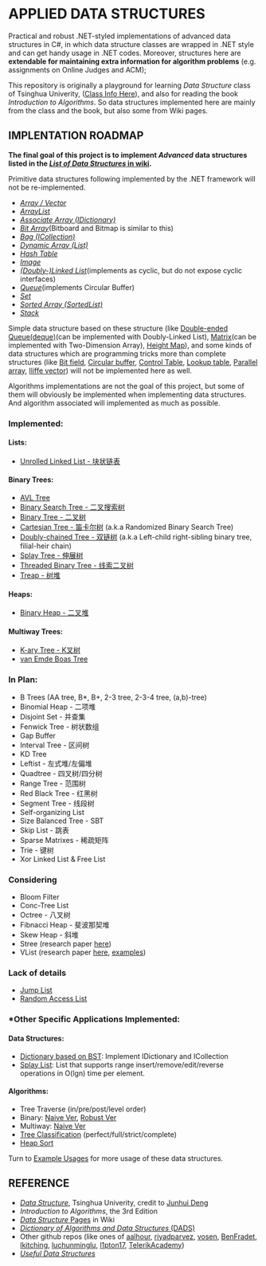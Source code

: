 # APPLIED DATA STRUCTURESPractical and robust .NET-styled implementations of advanced data structures in C#, in which data structure classes are wrapped in .NET style and can get handy usage in .NET codes. Moreover, structures here are **extendable for maintaining extra information for algorithm problems** (e.g. assignments on Online Judges and ACM);This repository is originally a playground for learning *Data Structure* class of Tsinghua Univerity, ([Class Info Here](http://dsa.cs.tsinghua.edu.cn/~deng/ds/index.htm)), and also for reading the book *Introduction to Algorithms*. So data structures implemented here are mainly from the class and the book, but also some from Wiki pages.## IMPLENTATION ROADMAP**The final goal of this project is to implement *Advanced* data structures listed in the [*List of Data Structures* in wiki](https://en.wikipedia.org/wiki/List_of_data_structures).**Primitive data structures following implemented by the .NET framework will not be re-implemented.- [*Array / Vector*](https://referencesource.microsoft.com/#mscorlib/system/array.cs)- [*ArrayList*](https://referencesource.microsoft.com/#mscorlib/system/collections/arraylist.cs)- [*Associate Array (IDictionary)*](https://referencesource.microsoft.com/#mscorlib/system/collections/generic/dictionary.cs)- [*Bit Array*](https://referencesource.microsoft.com/#mscorlib/system/collections/bitarray.cs)(Bitboard and Bitmap is similar to this)- [*Bag (ICollection)*](https://referencesource.microsoft.com/#mscorlib/system/collections/generic/icollection.cs)- [*Dynamic Array (List)*](https://referencesource.microsoft.com/#mscorlib/system/collections/generic/list.cs)- [*Hash Table*](https://referencesource.microsoft.com/#mscorlib/system/collections/hashtable.cs)- [*Image*](https://referencesource.microsoft.com/#System.Drawing/commonui/System/Drawing/Image.cs)- [*(Doubly-)Linked List*](https://referencesource.microsoft.com/#System/compmod/system/collections/generic/linkedlist.cs)(implements as cyclic, but do not expose cyclic interfaces)- [*Queue*](https://referencesource.microsoft.com/#System/compmod/system/collections/generic/queue.cs)(implements Circular Buffer)- [*Set*](https://referencesource.microsoft.com/#System/compmod/system/collections/generic/iset.cs)- [*Sorted Array (SortedList)*](https://referencesource.microsoft.com/#mscorlib/system/collections/sortedlist.cs)- [*Stack*](https://referencesource.microsoft.com/#System/compmod/system/collections/generic/stack.cs)Simple data structure based on these structure (like [Double-ended Queue(deque)](https://en.wikipedia.org/wiki/Double-ended_queue)(can be implemented with Doubly-Linked List), [Matrix](https://en.wikipedia.org/w/index.php?title=Matrix_(computer_science)&redirect=no)(can be implemented with Two-Dimension Array), [Height Map](https://en.wikipedia.org/wiki/Heightmap)), and some kinds of data structures which are programming tricks more than complete structures (like [Bit field](https://en.wikipedia.org/wiki/Bit_field), [Circular buffer](https://en.wikipedia.org/wiki/Circular_buffer), [Control Table](https://en.wikipedia.org/wiki/Control_table), [Lookup table](https://en.wikipedia.org/wiki/Lookup_table), [Parallel array](https://en.wikipedia.org/wiki/Parallel_array), [Iliffe vector](https://en.wikipedia.org/wiki/Iliffe_vector)) will not be implemented here as well.Algorithms implementations are not the goal of this project, but some of them will obviously be implemented when implementing data structures. And algorithm associated will implemented as much as possible.### Implemented:#### Lists: - [Unrolled Linked List - 块状链表](https://github.com/cmpute/AppliedDataStructures/blob/master/DataStructures/Linear/List/UnrolledLinkedList.cs)#### Binary Trees:- [AVL Tree](https://github.com/cmpute/AppliedDataStructures/blob/master/DataStructures/Tree/BST/AVLTree.cs)- [Binary Search Tree - 二叉搜索树](https://github.com/cmpute/AppliedDataStructures/blob/master/DataStructures/Tree/BST/BinarySearchTree.cs)- [Binary Tree - 二叉树](https://github.com/cmpute/AppliedDataStructures/blob/master/DataStructures/Tree/Binary/BinaryTree.cs)- [Cartesian Tree - 笛卡尔树](https://github.com/cmpute/AppliedDataStructures/blob/master/DataStructures/Tree/BST/CartesianTree.cs) (a.k.a Randomized Binary Search Tree)- [Doubly-chained Tree - 双链树](https://github.com/cmpute/AppliedDataStructures/blob/master/DataStructures/Tree/Binary/DoublyChainedTreeNode.cs) (a.k.a Left-child right-sibling binary tree, filial-heir chain)- [Splay Tree - 伸展树](https://github.com/cmpute/AppliedDataStructures/blob/master/DataStructures/Tree/BST/SplayTree.cs)- [Threaded Binary Tree - 线索二叉树](https://github.com/cmpute/AppliedDataStructures/blob/master/DataStructures/Tree/Binary/ThreadedBinaryTreeNode.cs)- [Treap - 树堆](https://github.com/cmpute/AppliedDataStructures/blob/master/DataStructures/Tree/BST/Treap.cs)#### Heaps:- [Binary Heap - 二叉堆](https://github.com/cmpute/AppliedDataStructures/blob/master/DataStructures/Tree/Heap/BinaryHeap.cs)#### Multiway Trees:- [K-ary Tree - K叉树](https://github.com/cmpute/AppliedDataStructures/blob/master/DataStructures/Tree/Multiway/KWayTreeNode.cs)- [van Emde Boas Tree](https://github.com/cmpute/AppliedDataStructures/blob/master/DataStructures/Tree/Multiway/vanEmdeBoasTree.cs)### In Plan:- B Trees (AA tree, B*, B+, 2-3 tree, 2-3-4 tree, (a,b)-tree)- Binomial Heap - 二项堆- Disjoint Set - 并查集- Fenwick Tree - 树状数组- Gap Buffer- Interval Tree - 区间树- KD Tree- Leftist - 左式堆/左偏堆- Quadtree - 四叉树/四分树- Range Tree - 范围树- Red Black Tree - 红黑树- Segment Tree - 线段树- Self-organizing List- Size Balanced Tree - SBT- Skip List - 跳表- Sparse Matrixes - 稀疏矩阵- Trie - 键树- Xor Linked List & Free List### Considering- Bloom Filter- Conc-Tree List- Octree - 八叉树- Fibnacci Heap - 斐波那契堆- Skew Heap - 斜堆- Stree (research paper [here](http://www.siam.org/meetings/alenex04/abstacts/rdementiev.pdf))- VList (research paper [here](https://infoscience.epfl.ch/record/64410/files/techlists.pdf), [examples](https://www.codeproject.com/articles/26171/vlist-data-structures-in-c))### Lack of details- [Jump List](https://xlinux.nist.gov/dads/HTML/jumpList.html)- [Random Access List](http://citeseer.ist.psu.edu/viewdoc/summary?doi=10.1.1.55.5156)### *Other Specific Applications Implemented:#### Data Structures:- [Dictionary based on BST](https://github.com/cmpute/AppliedDataStructures/blob/master/DataStructures/ExampleUsages/TreeEx.cs): Implement IDictionary and ICollection- [Splay List](https://github.com/cmpute/AppliedDataStructures/blob/master/DataStructures/ExampleUsages/RangeList.cs): List that supports range insert/remove/edit/reverse operations in O(lgn) time per element.#### Algorithms:- Tree Traverse (in/pre/post/level order) - Binary: [Naive Ver](https://github.com/cmpute/AppliedDataStructures/blob/master/DataStructures/ExampleUsages/TreeEx.cs), [Robust Ver](https://github.com/cmpute/AppliedDataStructures/blob/master/DataStructures/Tree/Binary/BinaryTreeEnumerator.cs) - Multiway: [Naive Ver](https://github.com/cmpute/AppliedDataStructures/blob/master/DataStructures/ExampleUsages/TreeEx.cs)- [Tree Classification](https://github.com/cmpute/AppliedDataStructures/blob/master/DataStructures/ExampleUsages/TreeEx.cs) (perfect/full/strict/complete)- [Heap Sort](https://github.com/cmpute/AppliedDataStructures/blob/master/DataStructures/ExampleUsages/SortingEX.cs)Turn to [Example Usages](https://github.com/cmpute/AppliedDataStructures/tree/master/DataStructures/ExampleUsages) for more usage of these data structures.## REFERENCE- [*Data Structure*](http://dsa.cs.tsinghua.edu.cn/~deng/ds/index.htm), Tsinghua Univerity, credit to [Junhui Deng](http://dsa.cs.tsinghua.edu.cn/~deng/index.htm)- *Introduction to Algorithms*, the 3rd Edition- [*Data Structure* Pages](https://en.wikipedia.org/wiki/Data_structure) in Wiki- [*Dictionary of Algorithms and Data Structures* (DADS)](http://www.nist.gov/dads/)- Other github repos (like ones of [aalhour](https://github.com/aalhour/C-Sharp-Algorithms), [riyadparvez](https://github.com/riyadparvez/data-structures-csharp), [vosen](https://github.com/vosen/kora), [BenFradet](https://github.com/BenFradet/Algorithms), [lkitching](https://github.com/lkitching/NDS), [luchunminglu](https://github.com/luchunminglu/Introduce_To_Algorithm3/tree/master/Introduce_To_Algorithm3/Introduce_To_Algorithm3/Common), [l1pton17](https://github.com/l1pton17/NetDataStructures), [TelerikAcademy](https://github.com/TelerikAcademy/Data-Structures-and-Algorithms))- [*Useful Data Structures*](http://suanfazu.com/t/na-xie-shao-wei-ren-zhi-dan-fei-chang-you-yong-de-suan-fa-he-shu-ju-jie-gou/385)